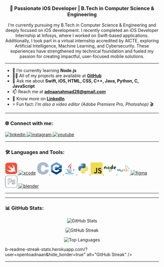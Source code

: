 <h3 align="center">
🚀 Passionate iOS Developer | B.Tech in Computer Science & Engineering
</h3>

<p align="center">
I'm currently pursuing my B.Tech in Computer Science & Engineering and deeply focused on iOS development.  
I recently completed an iOS Developer Internship at Infosys, where I worked on Swift-based applications.  
Additionally, I took part in a virtual internship accredited by AICTE, exploring Artificial Intelligence, Machine Learning, and Cybersecurity.  
These experiences have strengthened my technical foundation and fueled my passion for creating impactful, user-focused mobile solutions.
</p>

---

- 🌱 I’m currently learning **Node.js**  
- 👨‍💻 All of my projects are available at [**GitHub**](https://github.com/opentoadnaan)  
- 💬 Ask me about **Swift, iOS, HTML, CSS, C++, Java, Python, C, JavaScript**  
- 📫 Reach me at **adnaanahmad28@gmail.com**  
- 📄 Know more on [**LinkedIn**](https://www.linkedin.com/in/adnaan-ahmad-587971268/)  
- ⚡ Fun fact: *I’m also a video editor (Adobe Premiere Pro, Photoshop)* 🎬  

---

<h3 align="left">🌐 Connect with me:</h3>
<p align="left">
<a href="https://www.linkedin.com/in/adnaan-ahmad-587971268/" target="_blank">
  <img align="center" src="https://raw.githubusercontent.com/rahuldkjain/github-profile-readme-generator/master/src/images/icons/Social/linked-in-alt.svg" alt="linkedin" height="30" width="40" />
</a>
<a href="https://www.instagram.com/adnaan_ahmad_007/" target="_blank">
  <img align="center" src="https://raw.githubusercontent.com/rahuldkjain/github-profile-readme-generator/master/src/images/icons/Social/instagram.svg" alt="instagram" height="30" width="40" />
</a>
<a href="https://youtube.com/@procrastinator-007?si=mbucxshpyerdnz2q" target="_blank">
  <img align="center" src="https://raw.githubusercontent.com/rahuldkjain/github-profile-readme-generator/master/src/images/icons/Social/youtube.svg" alt="youtube" height="30" width="40" />
</a>
</p>

---

<h3 align="left">🛠 Languages and Tools:</h3>
<p align="left"> 
<a href="https://developer.apple.com/swift/" target="_blank" rel="noreferrer"><img src="https://raw.githubusercontent.com/devicons/devicon/master/icons/swift/swift-original.svg" alt="swift" width="40" height="40"/> 
<a href="https://developer.apple.com/xcode/" target="_blank" rel="noreferrer">
  <img src="https://cdn.simpleicons.org/xcode/1575F9" alt="xcode" width="40" height="40"/></a> 
<a href="https://www.cprogramming.com/" target="_blank" rel="noreferrer"><img src="https://raw.githubusercontent.com/devicons/devicon/master/icons/c/c-original.svg" alt="c" width="40" height="40"/> </a> 
<a href="https://www.w3schools.com/cpp/" target="_blank" rel="noreferrer"><img src="https://raw.githubusercontent.com/devicons/devicon/master/icons/cplusplus/cplusplus-original.svg" alt="cplusplus" width="40" height="40"/> </a> 
<a href="https://www.java.com" target="_blank" rel="noreferrer"><img src="https://raw.githubusercontent.com/devicons/devicon/master/icons/java/java-original.svg" alt="java" width="40" height="40"/> </a> 
<a href="https://www.python.org" target="_blank" rel="noreferrer"><img src="https://raw.githubusercontent.com/devicons/devicon/master/icons/python/python-original.svg" alt="python" width="40" height="40"/> </a> 
<a href="https://developer.mozilla.org/en-US/docs/Web/JavaScript" target="_blank" rel="noreferrer"><img src="https://raw.githubusercontent.com/devicons/devicon/master/icons/javascript/javascript-original.svg" alt="javascript" width="40" height="40"/> </a> 
<a href="https://nodejs.org" target="_blank" rel="noreferrer"><img src="https://raw.githubusercontent.com/devicons/devicon/master/icons/nodejs/nodejs-original-wordmark.svg" alt="nodejs" width="40" height="40"/> </a> 
<a href="https://www.mysql.com/" target="_blank" rel="noreferrer"><img src="https://raw.githubusercontent.com/devicons/devicon/master/icons/mysql/mysql-original-wordmark.svg" alt="mysql" width="40" height="40"/> </a> 
<a href="https://www.figma.com/" target="_blank" rel="noreferrer"><img src="https://www.vectorlogo.zone/logos/figma/figma-icon.svg" alt="figma" width="40" height="40"/> </a> 
<a href="https://www.photoshop.com/en" target="_blank" rel="noreferrer"><img src="https://raw.githubusercontent.com/devicons/devicon/master/icons/photoshop/photoshop-line.svg" alt="photoshop" width="40" height="40"/> </a> 
<a href="https://www.blender.org/" target="_blank" rel="noreferrer"><img src="https://download.blender.org/branding/community/blender_community_badge_white.svg" alt="blender" width="40" height="40"/> </a> 
</p>

---
---

<h3 align="left">📊 GitHub Stats:</h3>

<p align="center">
  <img src="https://github-readme-stats.vercel.app/api?username=opentoadnaan&show_icons=true&theme=tokyonight" alt="GitHub Stats" />
</p>

<p align="center">
  <img src="https://github-readme-streak-stats.herokuapp.com/?user=opentoadnaan&theme=tokyonight" alt="GitHub Streak" />
</p>

<p align="center">
  <img src="https://github-readme-stats.vercel.app/api/top-langs/?username=opentoadnaan&layout=compact&theme=tokyonight" alt="Top Languages" />
</p>
b-readme-streak-stats.herokuapp.com/?user=opentoadnaan&hide_border=true" alt="GitHub Streak" />
</p>

---
